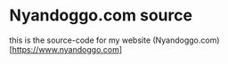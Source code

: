 # Nyandoggo.com source

this is the source-code for my website (Nyandoggo.com)[https://www.nyandoggo.com]